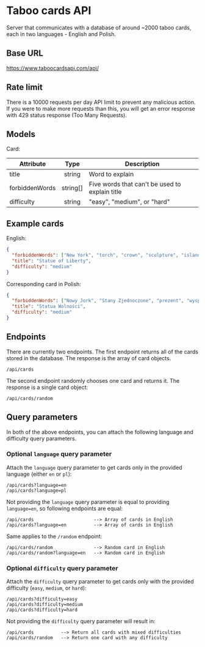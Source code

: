 # Taboo cards API

Server that communicates with a database of around ~2000 taboo cards, each in two languages - English and Polish.

## Base URL

https://www.taboocardsapi.com/api/

## Rate limit

There is a 10000 requests per day API limit to prevent any malicious action. If you were to make more requests than this, you will get an error response with 429 status response (Too Many Requests).

## Models

Card:

| Attribute      |   Type   | Description                                    |
| -------------- | :------: | ---------------------------------------------- |
| title          |  string  | Word to explain                                |
| forbiddenWords | string[] | Five words that can't be used to explain title |
| difficulty     |  string  | "easy", "medium", or "hard"                    |

## Example cards

English:

```json
{
  "forbiddenWords": ["New York", "torch", "crown", "sculpture", "island"],
  "title": "Statue of Liberty",
  "difficulty": "medium"
}
```

Corresponding card in Polish:

```json
{
  "forbiddenWords": ["Nowy Jork", "Stany Zjednoczone", "prezent", "wyspa", "pochodnia"],
  "title": "Statua Wolności",
  "difficulty": "medium"
}
```

## Endpoints

There are currently two endpoints. The first endpoint returns all of the cards stored in the database. The response is the array of card objects.

```
/api/cards
```

The second endpoint randomly chooses one card and returns it. The response is a single card object:

```
/api/cards/random
```

## Query parameters

In both of the above endpoints, you can attach the following language and difficulty query parameters.

### Optional `language` query parameter

Attach the `language` query parameter to get cards only in the provided language (either `en` or `pl`):

```
/api/cards?language=en
/api/cards?language=pl
```

Not providing the `language` query parameter is equal to providing `language=en`, so following endpoints are equal:

```
/api/cards                      --> Array of cards in English
/api/cards?language=en          --> Array of cards in English
```

Same applies to the `/random` endpoint:

```
/api/cards/random               --> Random card in English
/api/cards/random?language=en   --> Random card in English
```

### Optional `difficulty` query parameter

Attach the `difficulty` query parameter to get cards only with the provided difficulty (`easy`, `medium`, or `hard`):

```
/api/cards?difficulty=easy
/api/cards?difficulty=medium
/api/cards?difficulty=hard
```

Not providing the `difficulty` query parameter will result in:

```
/api/cards          --> Return all cards with mixed difficulties
/api/cards/random   --> Return one card with any difficulty
```
